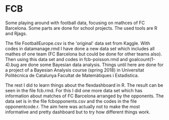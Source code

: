 # FCB

Some playing around with football data, focusing on mathces of FC Barcelona. Some parts are done for school projects. The used tools are R and Rjags.

The file FootballEurope.csv is the 'original' data set from Kaggle. With codes in datamanage.rmd I have done a new data set which includes all mathes of one team (FC Barcelona but could be done for other teams also). Then using this data set and codes in fcb-poisson.rmd and goalcount(1-4).bug are done some Bayesian data analysis. Things until here are done for a project of a Bayesian Analysis course (spring 2018) in Universitat Politècnica de Catalunya Facultat de Matemàtiques i Estadìstica.

The rest I did to learn things about the flexdashboard in R. The result can be seen in the file fcb.rmd. For this I did one more data set which has information about matches of FC Barcelona arranged by the opponents. The data set is in the file fcbopponents.csv and the codes in the file opponentcode.r. The aim here was actually not to make the most informative and pretty dashboard but to try how different things work.
